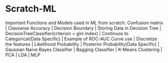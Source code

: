 # Scratch-ML
Important Functions and Models used in ML from scratch.
Confusion matrix |
Classwise Accuracy |
Decision Boundary |
Storing Data in Decision Tree |
DecisionTreeClassifier(criterion = gini index) |
Continuos to Categorical(Data Specific) |
Example of ROC-AUC Curve use |
Discretize the features |
Likelihood Probability |
Posterior Probability(Data Specific) |
Gaussian Naive Bayes Classifier |
Bagging Classifier |
K-Means Clustering | 
PCA |
LDA |
MLP

